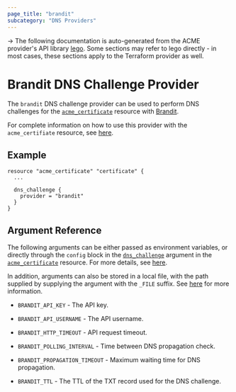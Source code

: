 ```yaml
---
page_title: "brandit"
subcategory: "DNS Providers"
---
```


-> The following documentation is auto-generated from the ACME
provider's API library [lego](https://go-acme.github.io/lego/).  Some
sections may refer to lego directly - in most cases, these sections
apply to the Terraform provider as well.

# Brandit DNS Challenge Provider

The `brandit` DNS challenge provider can be used to perform DNS challenges for
the [`acme_certificate`][resource-acme-certificate] resource with
[Brandit](https://www.brandit.com/).

[resource-acme-certificate]: ../resources/certificate.md

For complete information on how to use this provider with the `acme_certifiate`
resource, see [here][resource-acme-certificate-dns-challenges].

[resource-acme-certificate-dns-challenges]: ../resources/certificate.md#using-dns-challenges

## Example

```hcl
resource "acme_certificate" "certificate" {
  ...

  dns_challenge {
    provider = "brandit"
  }
}
```
## Argument Reference

The following arguments can be either passed as environment variables, or
directly through the `config` block in the
[`dns_challenge`][resource-acme-certificate-dns-challenge-arg] argument in the
[`acme_certificate`][resource-acme-certificate] resource. For more details, see
[here][resource-acme-certificate-dns-challenges].

[resource-acme-certificate-dns-challenge-arg]: ../resources/certificate.md#dns_challenge

In addition, arguments can also be stored in a local file, with the path
supplied by supplying the argument with the `_FILE` suffix. See
[here][acme-certificate-file-arg-example] for more information.

[acme-certificate-file-arg-example]: ../resources/certificate.md#using-variable-files-for-provider-arguments

* `BRANDIT_API_KEY` - The API key.
* `BRANDIT_API_USERNAME` - The API username.

* `BRANDIT_HTTP_TIMEOUT` - API request timeout.
* `BRANDIT_POLLING_INTERVAL` - Time between DNS propagation check.
* `BRANDIT_PROPAGATION_TIMEOUT` - Maximum waiting time for DNS propagation.
* `BRANDIT_TTL` - The TTL of the TXT record used for the DNS challenge.


